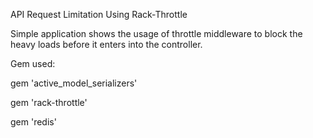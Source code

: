 API Request Limitation Using Rack-Throttle

Simple application shows the usage of throttle middleware to block the heavy loads before it enters into the controller.

Gem used:

gem 'active_model_serializers'

gem 'rack-throttle'


gem 'redis'

